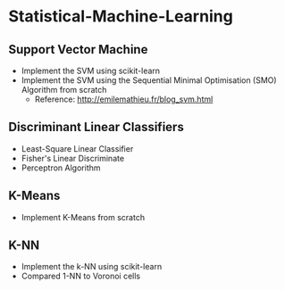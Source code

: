 # Statistical-Machine-Learning

## Support Vector Machine
- Implement the SVM using scikit-learn
- Implement the SVM using the Sequential Minimal Optimisation (SMO) Algorithm from scratch
	- Reference: http://emilemathieu.fr/blog_svm.html

## Discriminant Linear Classifiers
- Least-Square Linear Classifier
- Fisher's Linear Discriminate
- Perceptron Algorithm

## K-Means
- Implement K-Means from scratch


## K-NN
- Implement the k-NN using scikit-learn
- Compared 1-NN to Voronoi cells